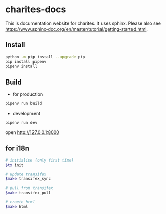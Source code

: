 # charites-docs

This is documentation website for charites. It uses sphinx. Please also see https://www.sphinx-doc.org/en/master/tutorial/getting-started.html.

## Install

```bash
python -m pip install --upgrade pip
pip install pipenv
pipenv install
```

## Build

- for production

```bash
pipenv run build
```

- development

```bash
pipenv run dev
```

open http://127.0.0.1:8000

## for i18n

```bash
# initialise (only first time)
$tx init

# update transifex
$make transifex_sync

# pull from transifex
$make transifex_pull

# craete html
$make html
```
